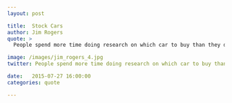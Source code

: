 ```yaml
---
layout: post

title:  Stock Cars
author: Jim Rogers
quote: >
  People spend more time doing research on which car to buy than they do on which stock to buy.

image: /images/jim_rogers_4.jpg
twitter: People spend more time doing research on which car to buy than they do on which stock to buy. Jim Rogers http://quotes.stockflare.com/

date:   2015-07-27 16:00:00
categories: quote

---
```


